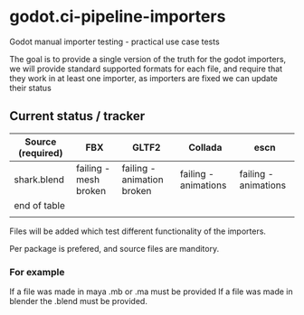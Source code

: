 # godot.ci-pipeline-importers
Godot manual importer testing - practical use case tests

The goal is to provide a single version of the truth for the godot importers, we will provide standard supported formats for each file, and require that they work in at least one importer, as importers are fixed we can update their status

## Current status / tracker

| Source (required)        	| FBX                   	| GLTF2                      	| Collada              	| escn                 	|
|--------------	|-----------------------	|----------------------------	|----------------------	|----------------------	|
| shark.blend  	| failing - mesh broken 	| failing - animation broken 	| failing - animations 	| failing - animations 	|
| end of table 	|                       	|                            	|                      	|                      	|
|              	|                       	|                            	|                      	|                      	|


Files will be added which test different functionality of the importers.

Per package is prefered, and source files are manditory.

### For example
If a file was made in maya .mb or .ma must be provided
If a file was made in blender the .blend must be provided.


